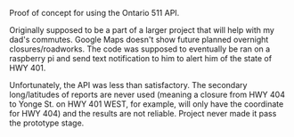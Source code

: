 Proof of concept for using the Ontario 511 API.

Originally supposed to be a part of a larger project that will help with my dad's commutes. Google Maps doesn't show future planned overnight closures/roadworks. The code was supposed to eventually be ran on a raspberry pi and send text notification to him to alert him of the state of HWY 401. 

Unfortunately, the API was less than satisfactory. The secondary long/latitudes of reports are never used (meaning a closure from HWY 404 to Yonge St. on HWY 401 WEST, for example, will only have the coordinate for HWY 404) and the results are not reliable. Project never made it pass the prototype stage.
